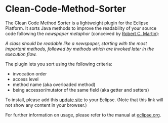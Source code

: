 Clean-Code-Method-Sorter
========================

The Clean Code Method Sorter is a lightweight plugin for the Eclipse Platform.
It sorts Java methods to improve the readability of your source code following the *newspaper metaphor* (conceived by [Robert C. Martin](http://www.objectmentor.com/omTeam/martin_r.html)): 

_A class should be readable like a newspaper, starting with the most important methods, followed by methods which are invoked later in the execution flow._

The plugin lets you sort using the following criteria:

 * invocation order
 * access level
 * method name (aka overloaded method)
 * being accessor/mutator of the same field (aka getter and setters)

To install, please add this [update site](http://parzonka.com/tud/ccms) to your Eclipse.
(Note that this link will not show any content in your browser.)

For further information on usage, please refer to the manual at [eclipse.org](http://wiki.eclipse.org/Recommenders/CleanCodeMethodSorter).
